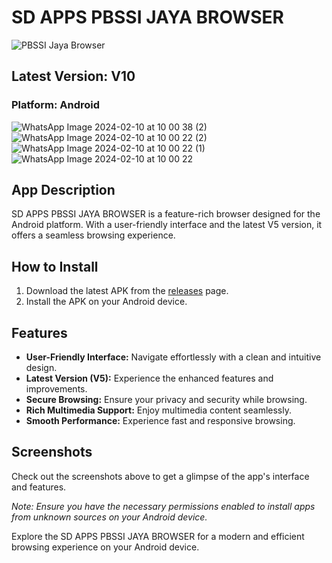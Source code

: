 # SD APPS PBSSI JAYA BROWSER

![PBSSI Jaya Browser](https://github.com/SecretDiscorder/PBSSIJAYABROWSER/assets/139457966/cce891c0-60ef-46ad-bfd7-e109fa4977dd)

## Latest Version: V10

### Platform: Android

![WhatsApp Image 2024-02-10 at 10 00 38 (2)](https://github.com/SecretDiscorder/PBSSIJAYABROWSER/assets/139457966/9ab82824-9dd7-40b6-a4b5-66ec344063c1)
![WhatsApp Image 2024-02-10 at 10 00 22 (2)](https://github.com/SecretDiscorder/PBSSIJAYABROWSER/assets/139457966/6dc48289-08bd-496d-b4f3-412745d176bc)
![WhatsApp Image 2024-02-10 at 10 00 22 (1)](https://github.com/SecretDiscorder/PBSSIJAYABROWSER/assets/139457966/ed749a4b-60bc-4b9a-b5b0-58459343d602)
![WhatsApp Image 2024-02-10 at 10 00 22](https://github.com/SecretDiscorder/PBSSIJAYABROWSER/assets/139457966/16ac9d14-ab8c-4ac2-b417-13c6323f91a6)


## App Description
SD APPS PBSSI JAYA BROWSER is a feature-rich browser designed for the Android platform. With a user-friendly interface and the latest V5 version, it offers a seamless browsing experience.

## How to Install
1. Download the latest APK from the [releases](https://github.com/SecretDiscorder/PBSSIJAYABROWSER/releases) page.
2. Install the APK on your Android device.

## Features
- **User-Friendly Interface:** Navigate effortlessly with a clean and intuitive design.
- **Latest Version (V5):** Experience the enhanced features and improvements.
- **Secure Browsing:** Ensure your privacy and security while browsing.
- **Rich Multimedia Support:** Enjoy multimedia content seamlessly.
- **Smooth Performance:** Experience fast and responsive browsing.

## Screenshots
Check out the screenshots above to get a glimpse of the app's interface and features.

*Note: Ensure you have the necessary permissions enabled to install apps from unknown sources on your Android device.*

Explore the SD APPS PBSSI JAYA BROWSER for a modern and efficient browsing experience on your Android device.
